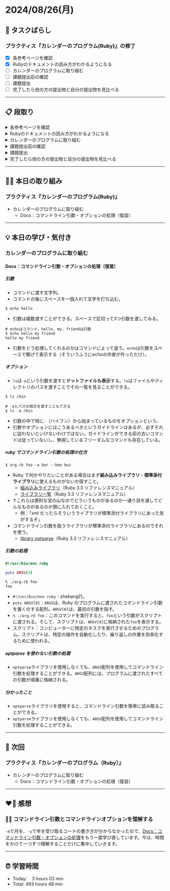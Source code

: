 # 2024/08/26(月)
## 🧩 タスクばらし
### プラクティス『カレンダーのプログラム(Ruby)』の修了
- [x] 各参考ページを確認
- [x] Rubyのドキュメントの読み方がわかるようになる
- [ ] カレンダーのプログラムに取り組む
- [ ] 課題提出前の確認
- [ ] 課題提出
- [ ] 完了したら他の方の提出物と自分の提出物を見比べる

---

## 📋 段取り
<details><summary>各参考ページを確認</summary>

- [x] [class Enumerator](https://docs.ruby-lang.org/ja/latest/class/Enumerator.html)
- [x] [library optparse](https://docs.ruby-lang.org/ja/latest/library/optparse.html)
- [x] [class Date](https://docs.ruby-lang.org/ja/latest/class/Date.html)
- [x] [rubyでコマンドを作る](https://bootcamp.fjord.jp/articles/40)
- [x] [コマンドライン引数・オプションの処理](https://bootcamp.fjord.jp/pages/251)
- [x] [プログラミングでよく使う英単語のまとめ【随時更新】 - Qiita](https://qiita.com/Ted-HM/items/7dde25dcffae4cdc7923)
- [x] [プログラミング初心者は変数名やメソッド名を略さない方がいいよ、という話 - give IT a try](https://blog.jnito.com/entry/2020/10/20/092724)
</details>


<details><summary>Rubyのドキュメントの読み方がわかるようになる</summary>

- [x] 『[Ruby公式リファレンスの読み方](https://www.youtube.com/watch?v=5lvECnh_PCg)』
- [x] 『[Rubyの公式リファレンスが読めるようになる本](https://zenn.dev/jnchito/books/how-to-read-ruby-reference)』
   - [x] Chapter 01 はじめに
   - [x] Chapter 02 ユースケースその1：ググって公式リファレンスにたどり着いた場合
   - [x] Chapter 03 ユースケースその2：クラスのメソッド一覧から目的のメソッドを探す場合
   - [x] Chapter 04 ユースケースその3：Rubyにはどんなクラスやモジュールがあるのか知りたい場合
   - [x] Chapter 05 ユースケースその4：わからない用語を調べたい場合
   - [x] Chapter 06 ユースケースその5：記号の意味を調べたい場合
   - [x] Chapter 07 ユースケースその6：Rubyの使い方や言語仕様を学びたい場合
   - [x] Chapter 08 ユースケースその7：公式リファレンスを横断的に検索したい場合
   - [x] Chapter 09 付録：Ruby on Railsの公式リファレンスについて
</details>


<details><summary>カレンダーのプログラムに取り組む</summary>

- [ ] カレンダーのプログラムを書く

**※ 分からない箇所が出てきたときは、以下のヒントを適宜参考にすること**
- [library optparse](https://docs.ruby-lang.org/ja/latest/library/optparse.html)
- [Date class](https://docs.ruby-lang.org/ja/latest/class/Date.html)
- [カレンダー課題のQ&A](https://bootcamp.fjord.jp/questions/tags/%E3%82%AB%E3%83%AC%E3%83%B3%E3%83%80%E3%83%BC?all=true)
- [【新人プログラマ応援】開発タスクをアサインされたらどういう手順で進めるべきか - Qiita](https://qiita.com/jnchito/items/017487cd882091494298)
- [セルフマネジメントの必須スキル「タスクばらし」そのポイント | Social Change!](https://kuranuki.sonicgarden.jp/archives/21981)
- [プログラミング初心者歓迎！「エラーが出ました。どうすればいいですか？」から卒業するための基本と極意（解説動画付き）](https://qiita.com/jnchito/items/056325421b7e36f02335)
- [🤔 わからないことをメンターや他の受講生に質問をする方法](https://bootcamp.fjord.jp/pages/use_the_question_room) 
</details>


<details><summary>課題提出前の確認</summary>

- [ ] [RubyTips - komagataのブログ](https://docs.komagata.org/tags/rubytips/)
- [ ] [初心者がRailsプロジェクトへの初PRする前に見るチェックリスト - komagataのブログ](https://docs.komagata.org/5676)
- [ ] [GitHubでコードを提出するときに気をつけること](https://bootcamp.fjord.jp/pages/info-for-github)
- [ ] [プログラミング初心者はgit commitする前に必ずdiffを自分でレビューするクセを付けよう](https://bootcamp.fjord.jp/pages/322)
- [ ] [プルリクエスト形式で提出物を出す際の「これはやっちゃダメ」リスト](https://bootcamp.fjord.jp/pages/317)
</details>


<details><summary>課題提出</summary>

- [ ] Pull Request としてアップする
- [ ] URL と Terminal での実行結果を提出
</details>


<details><summary>完了したら他の方の提出物と自分の提出物を見比べる</summary>

- [ ] 他の方の提出物と自分の提出物を見比べる
</details>

---

## ✍🏻 本日の取り組み
### プラクティス『カレンダーのプログラム(Ruby)』
- カレンダーのプログラムに取り組む
   - Docs：コマンドライン引数・オプションの処理（復習）

---

## 💡 本日の学び・気付き
### カレンダーのプログラムに取り組む
#### Docs：コマンドライン引数・オプションの処理（復習）
##### 引数
- コマンドに渡す文字列。
- コマンドの後にスペースを一個入れて文字を打ち込む。
```
$ echo hello
```
- 引数は複数渡すことができる。スペースで区切って3つ引数を渡してみる。
```
# echoはコマンド、hello, my, friendは引数
$ echo hello my friend
hello my friend
```
- 引数をどう処理してくれるのかはコマンドによって違う。`echo`は引数をスペースで繋げて表示する（そういうふうにechoの作者が作っただけ）。

##### オプション
- `ls`は`-a`という引数を渡すと**ドットファイルも表示**する。`ls`はファイルやディレクトリのパスを渡すことでその一覧を見ることができる。
```
$ ls /bin

# -aとパスの両方を渡すこともできる
$ ls -a /bin
```
- 引数の中で特に`-`（ハイフン）から始まっているものをオプションという。
- 引数やオプションにはこうあるべきというガイドラインはあるが、必ずそれに従わないといけないわけではない。ガイドラインができる前の古いコマンドは従っていないし、無視しているフリーダムなコマンドも存在している。

##### ruby でコマンドライン引数の処理の仕方
```
$ arg.rb foo -a bar --bee buz
```
- Ruby で何かやりたいことがある場合はまず**組み込みライブラリ**・**標準添付ライブラリ**に使えるものがないか探すこと。
    - [組み込みライブラリ](https://docs.ruby-lang.org/ja/latest/library/_builtin.html)（Ruby 3.3 リファレンスマニュアル）
    - [ライブラリ一覧](https://docs.ruby-lang.org/ja/latest/library/index.html)（Ruby 3.3 リファレンスマニュアル）
- ↑これらは便利な宝の山なのでどういうものがあるのか一通り目を通してどんなものがあるのか頭に入れておくこと。
    - 例：「xml だったらそういうライブラリが標準添付ライブラリにあった気がするぞ」
- コマンドライン引数を扱うライブラリが標準添付ライブラリにあるのでそれを使う。
    - [library optparse](https://docs.ruby-lang.org/ja/latest/library/optparse.html)（Ruby 3.3 リファレンスマニュアル）

##### 引数の処理
```ruby
#!/usr/bin/env ruby
  
puts ARGV[0]
```
```
% ./arg.rb foo
foo
```
- `#!/usr/bin/env ruby`：shebang行。
- `puts ARGV[0]`：`ARGV`は、Ruby のプログラムに渡されたコマンドライン引数を書くのする配列。`ARGV[0]`は、最初の引数を指す。
- `% ./arg.rb foo`：このコマンドを実行すると、`foo`という引数がスクリプトに渡される。そして、スクリプトは、`ARGV[0]`に格納された`foo`を表示する。
- スクリプト：コンピューターに特定のタスクを実行させるためのプログラム。スクリプトは、特定の操作を自動化したり、繰り返しの作業を効率化するために使われる。

##### optparse を使わない引数の処理
- `optparse`ライブラリを使用しなくても、`ARGV`配列を使用してコマンドライン引数を処理することができる。`ARGV`配列には、プログラムに渡されたすべての引数が順番に格納される。


##### 分かったこと
- `optparse`ライブラリを使用すると、コマンドライン引数を簡単に読み取ることができる。
- `optparse`ライブラリを使用しなくても、`ARGV`配列を使用してコマンドライン引数を処理することができる。


---

## 📍 次回
### プラクティス『カレンダーのプログラム（Ruby）』
- カレンダーのプログラムに取り組む
   - Docs：コマンドライン引数・オプションの処理（復習）

---

## ❤️‍🔥 感想
### ✍🏻 コマンドライン引数とコマンドラインオプションを理解する
`-m`で月を、`-y`で年を受け取るコードの書き方が分からなかったので、[Docs：コマンドライン引数・オプションの処理](https://bootcamp.fjord.jp/pages/251)をもう一度学び直しています。今は、時間をかけて一つずつ理解することだけに集中していきます。


---

## ⏰ 学習時間
- Today:&nbsp;&nbsp;&nbsp; 3 hours 03 min
- Total: 493 hours 48 min
